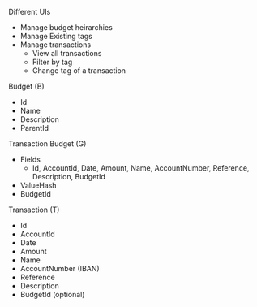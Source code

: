 Different UIs

- Manage budget heirarchies
- Manage Existing tags
- Manage transactions
  - View all transactions
  - Filter by tag
  - Change tag of a transaction

Budget (B)
- Id
- Name
- Description
- ParentId

Transaction Budget (G)
- Fields
    - Id, AccountId, Date, Amount, Name, AccountNumber, Reference, Description, BudgetId
- ValueHash
- BudgetId


Transaction (T)
- Id
- AccountId
- Date
- Amount
- Name
- AccountNumber (IBAN)
- Reference
- Description 
- BudgetId (optional)
